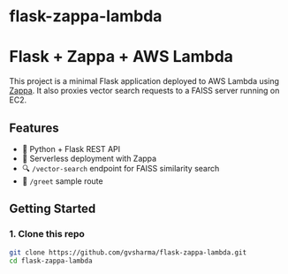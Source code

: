 # flask-zappa-lambda

# Flask + Zappa + AWS Lambda

This project is a minimal Flask application deployed to AWS Lambda using [Zappa](https://github.com/Miserlou/Zappa). It also proxies vector search requests to a FAISS server running on EC2.

## Features

- 🐍 Python + Flask REST API
- 🚀 Serverless deployment with Zappa
- 🔍 `/vector-search` endpoint for FAISS similarity search
- 🧠 `/greet` sample route

## Getting Started

### 1. Clone this repo

```bash
git clone https://github.com/gvsharma/flask-zappa-lambda.git
cd flask-zappa-lambda
